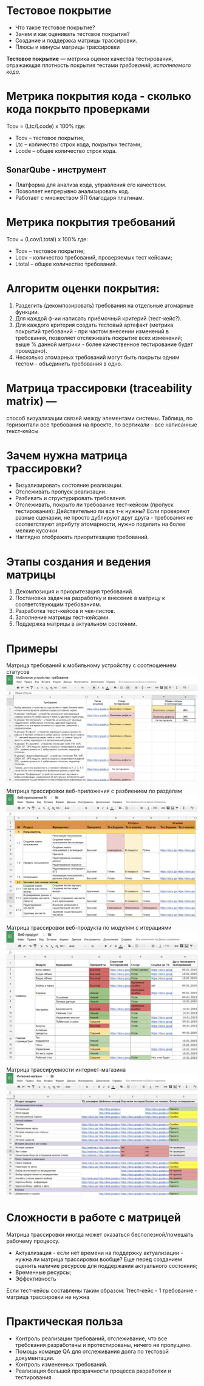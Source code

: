 # Тестовое покрытие

- Что такое тестовое покрытие?
- Зачем и как оценивать тестовое покрытие?
- Создание и поддержка матрицы трассировки.
- Плюсы и минусы матрицы трассировки

**Тестовое покрытие** — метрика оценки качества тестирования, отражающая плотность покрытия тестами _требований_, _исполняемого кода_.

# Метрика покрытия кода - сколько кода покрыто проверками

Tcov = (Ltc/Lcode) x 100% где:

- Tcov – тестовое покрытие,
- Ltc – количество строк кода, покрытых тестами,
- Lcode – общее количество строк кода.

## SonarQube - инструмент

- Платформа для анализа кода, управления его качеством.
- Позволяет непрерывно анализировать код.
- Работает с множеством ЯП благодаря плагинам.

# Метрика покрытия требований

Tcov = (Lcov/Ltotal) x 100% где:

- Tcov – тестовое покрытие;
- Lcov – количество требований, проверяемых тест кейсами;
- Ltotal – общее количество требований.

# Алгоритм оценки покрытия:

1. Разделить (декомпозировать) требования на отдельные атомарные функции.
2. Для каждой ф-ии написать приёмочный критерий (тест-кейс?).
3. Для каждого критерия создать тестовый артефакт (метрика покрытий требований - при частом внесении изменений в требования, позволяет отслеживать покрытие всех изменений; выше % данной метрики - более качественное тестирование будет проведено).
4. Несколько атомарных требований могут быть покрыты одним тестом - объединить требования в одно.

# Матрица трассировки (traceability matrix) —

способ визуализации связей между элементами системы. Таблица, по горизонтали все требования на проекте, по вертикали - все написанные текст-кейсы

# Зачем нужна матрица трассировки?

- Визуализировать состояние реализации.
- Отслеживать пропуск реализации.
- Разбивать и структурировать требования.
- Отслеживать, покрыто ли требование тест-кейсом (пропуск тестирования): Действительно ли все т-к нужны? Если проверяют разные сценарии, не просто дублируют друг друга - требования не соответствуют атрибуту атомарности, нужно поделить на более мелкие кусочки
- Наглядно отображать приоритезацию требований.

# Этапы создания и ведения матрицы

1. Декомпозиция и приоритезация требований.
2. Постановка задач на разработку и внесение в матрицу к соответствующим требованиям.
3. Разработка тест-кейсов и чек-листов.
4. Заполнение матрицы тест-кейсами.
5. Поддержка матрицы в актуальном состоянии.

# Примеры

Матрица требований к мобильному устройству с соотношением статусов
![matrix1](/matrix1.png)

Матрица трассировки веб-приложения с разбиением по разделам
![matrix2](/matrix2.png)

Матрица трассировки веб-продукта по модулям с итерациями
![matrix3](/matrix3.png)

Матрица трассируемости интернет-магазина
![matrix4](/matrix4.png)

# Сложности в работе с матрицей

Матрица трассировки иногда может оказаться бесполезной/помешать рабочему процессу.

- Актуализация - если нет времени на поддержку актуализации - нужна ли матрица трассировки вообще? Еще перед созданием оценить наличие ресурсов для поддержания актуального состояния;
- Временные ресурсы;
- Эффективность

Если тест-кейсы составлены таким образом: 1тест-кейс - 1 требование - матрица трассировки не нужна

# Практическая польза

- Контроль реализации требований, отслеживание, что все требования разработаны и протестированы, ничего не пропущено.
- Помощь команде QA для отслеживания долга по тестовой документации.
- Контроль измененных требований.
- Реализация большей прозрачности процесса разработки и тестирования.
